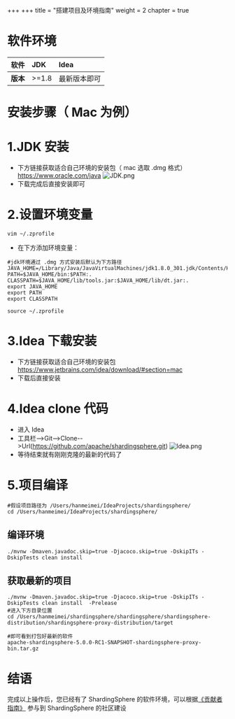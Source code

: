 +++
+++
title = "搭建项目及环境指南"
weight = 2
chapter = true
# 软件环境
| **软件** | **JDK** | **Idea**     |
| :------- | :------ | :----------- |
| **版本** | >=1.8   | 最新版本即可 |
# 安装步骤（ Mac 为例）
# 1.JDK 安装
- 下方链接获取适合自己环境的安装包（ mac 选取 .dmg 格式）
	https://www.oracle.com/java
	![JDK.png](https://shardingsphere.apache.org/community/image/download_source/JDK.png)
- 下载完成后直接安装即可
# 2.设置环境变量
```shell
vim ~/.zprofile
```
- 在下方添加环境变量：
```shell
#jdk环境通过 .dmg 方式安装后默认为下方路径
JAVA_HOME=/Library/Java/JavaVirtualMachines/jdk1.8.0_301.jdk/Contents/Home
PATH=$JAVA_HOME/bin:$PATH:.
CLASSPATH=$JAVA_HOME/lib/tools.jar:$JAVA_HOME/lib/dt.jar:.
export JAVA_HOME
export PATH
export CLASSPATH
```
```shell
source ~/.zprofile
```
# 3.Idea 下载安装
- 下方链接获取适合自己环境的安装包
	https://www.jetbrains.com/idea/download/#section=mac
- 下载后直接安装
# 4.Idea clone 代码
- 进入 Idea
- 工具栏-->Git-->Clone-->Url(https://github.com/apache/shardingsphere.git)
	![Idea.png](https://shardingsphere.apache.org/community/image/download_source/Idea.png)
- 等待结束就有刚刚克隆的最新的代码了
# 5.项目编译
```shell
#假设项目路径为 /Users/hanmeimei/IdeaProjects/shardingsphere/
cd /Users/hanmeimei/IdeaProjects/shardingsphere/
```
## 编译环境
```shell
./mvnw -Dmaven.javadoc.skip=true -Djacoco.skip=true -DskipITs -DskipTests clean install
```
## 获取最新的项目
```shell
./mvnw -Dmaven.javadoc.skip=true -Djacoco.skip=true -DskipITs -DskipTests clean install  -Prelease
#进入下方目录位置
cd /Users/hanmeimei/shardingsphere/shardingsphere/shardingsphere-distribution/shardingsphere-proxy-distribution/target

#即可看到打包好最新的软件
apache-shardingsphere-5.0.0-RC1-SNAPSHOT-shardingsphere-proxy-bin.tar.gz
```
# 结语
完成以上操作后，您已经有了 ShardingSphere 的软件环境，可以根据[《贡献者指南》](https://shardingsphere.apache.org/community/cn/contribute/contributor/) 参与到 ShardingSphere 的社区建设

